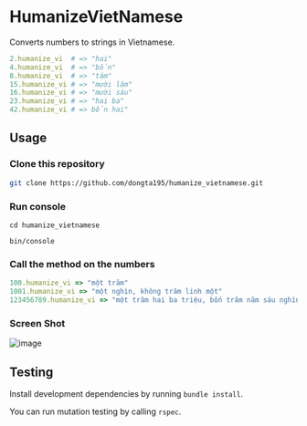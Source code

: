 # HumanizeVietNamese

Converts numbers to strings in Vietnamese.

```ruby
2.humanize_vi  # => "hai"
4.humanize_vi  # => "bốn"
8.humanize_vi  # => "tám"
15.humanize_vi # => "mười lăm"
16.humanize_vi # => "mười sáu"
23.humanize_vi # => "hai ba"
42.humanize_vi # => bốn hai"
```


## Usage

### Clone this repository

```bash
git clone https://github.com/dongta195/humanize_vietnamese.git
```

### Run console

```base 
cd humanize_vietnamese

bin/console
```

### Call the method on the numbers

```ruby
100.humanize_vi => "một trăm"
1001.humanize_vi => "một nghìn, không trăm linh một"
123456789.humanize_vi => "một trăm hai ba triệu, bốn trăm năm sáu nghìn, bảy trăm tám chín"
```

### Screen Shot

![image](https://user-images.githubusercontent.com/18382092/100545037-52268b00-328c-11eb-8e5e-baf649a958fa.png)

## Testing

Install development dependencies by running `bundle install`.

You can run mutation testing by calling `rspec`.

